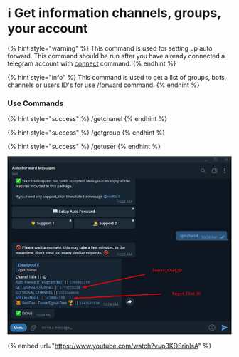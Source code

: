 # ℹ Get information channels, groups, your account

{% hint style="warning" %}
This command is used for setting up auto forward. This command should be run after you have already connected a telegram account with [connect](how-to-connect.md) command.
{% endhint %}

{% hint style="info" %}
This command is used to get a list of groups, bots, channels or users ID's for use [/forward ](how-to-setup-new-task-auto-forward.md)command.
{% endhint %}

### Use Commands

{% hint style="success" %}
/getchanel
{% endhint %}

{% hint style="success" %}
/getgroup
{% endhint %}

{% hint style="success" %}
/getuser
{% endhint %}

![](<../.gitbook/assets/image (41).png>)

{% embed url="https://www.youtube.com/watch?v=p3KDSrinlsA" %}
